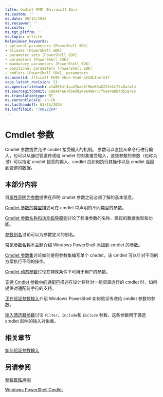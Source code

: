 ```yaml
---
title: Cmdlet 参数 |Microsoft Docs
ms.custom: ''
ms.date: 09/13/2016
ms.reviewer: ''
ms.suite: ''
ms.tgt_pltfrm: ''
ms.topic: article
helpviewer_keywords:
- optional parameters [PowerShell SDK]
- aliases [PowerShell SDK]
- parameter sets [PowerShell SDK]
- parameters [PowerShell SDK]
- mandatory parameters [PowerShell SDK]
- positional parameters [PowerShell SDK]
- cmdlets [PowerShell SDK], parameters
ms.assetid: 3f1cca5f-5b95-4bce-94a6-a22db1aefd47
caps.latest.revision: 23
ms.openlocfilehash: c1d8984f4aad7bae6f9be66a2222e2c74c8afa3d
ms.sourcegitcommit: cab4e4e67dbed024864887c7f8984abb4db3a78b
ms.translationtype: MT
ms.contentlocale: zh-CN
ms.lasthandoff: 01/15/2020
ms.locfileid: "76022204"
---
```

# <a name="cmdlet-parameters"></a>Cmdlet 参数

Cmdlet 参数提供允许 cmdlet 接受输入的机制。 参数可以直接从命令行进行输入，也可以从通过管道传递给 cmdlet 的对象接受输入，这些参数的参数（也称为*值*）可以指定 cmdlet 接受的输入、cmdlet 应如何执行其操作以及 cmdlet 返回到管道的数据。

## <a name="in-this-section"></a>本部分内容

将[属性声明为参数](./declaring-properties-as-parameters.md)提供在声明 cmdlet 参数之前必须了解的基本信息。

[Cmdlet 参数的类型](./types-of-cmdlet-parameters.md)描述可在 cmdlet 中声明的不同类型的参数。

[Cmdlet 参数名称和功能指导原则](./standard-cmdlet-parameter-names-and-types.md)讨论了标准参数的名称、建议的数据类型和功能。

[参数别名](./parameter-aliases.md)讨论可以为参数定义的别名。

[常见参数名称](./common-parameter-names.md)本主题介绍 Windows PowerShell 添加到 cmdlet 的参数。

[Cmdlet 参数集](./cmdlet-parameter-sets.md)讨论如何使用参数集编写单个 cmdlet，该 cmdlet 可以针对不同的方案执行不同的操作。

[Cmdlet 动态参数](./cmdlet-dynamic-parameters.md)讨论在特殊条件下可用于用户的参数。

[支持 Cmdlet 参数中的通配符](./supporting-wildcard-characters-in-cmdlet-parameters.md)描述在设计将针对一组资源运行的 cmdlet 时，如何提供对通配符字符的支持。

[正在验证参数输入](./validating-parameter-input.md)介绍 Windows PowerShell 如何验证传递给 cmdlet 参数的参数。

[输入筛选器参数](./input-filter-parameters.md)讨论 `Filter`、`Include`和 `Exclude` 参数，这些参数用于筛选 cmdlet 影响的输入对象集。

## <a name="related-sections"></a>相关章节

[如何验证参数输入](./how-to-validate-parameter-input.md)

## <a name="see-also"></a>另请参阅

[参数属性声明](./parameter-attribute-declaration.md)

[Windows PowerShell Cmdlet](./cmdlet-overview.md)
